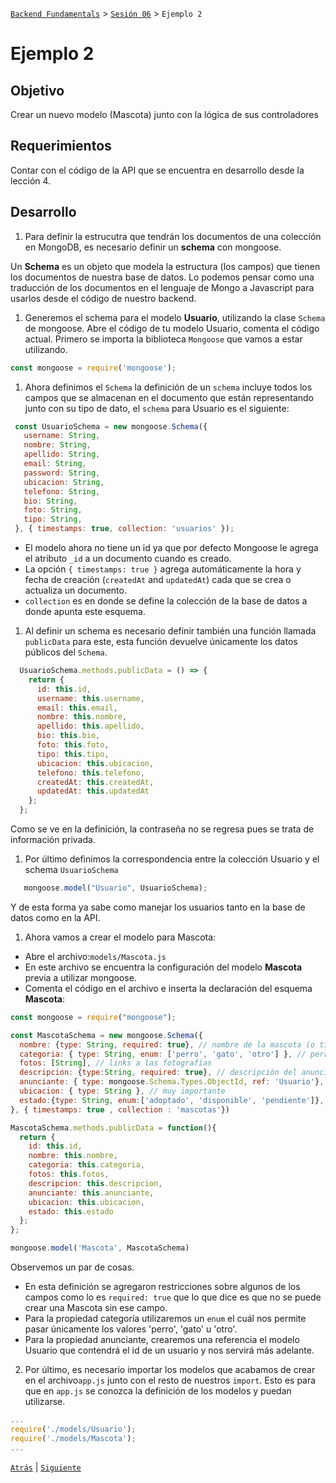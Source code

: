 [`Backend Fundamentals`](../../README.md) > [`Sesión 06`](../README.md) > `Ejemplo 2`

# Ejemplo 2

## Objetivo

Crear un nuevo modelo (Mascota) junto con la lógica de sus controladores

## Requerimientos

Contar con el código de la API que se encuentra en desarrollo desde la lección 4.

## Desarrollo

1. Para definir la estrucutra que tendrán los documentos de una colección en MongoDB, es necesario definir un <b>schema</b> con mongoose. 

Un **Schema** es un objeto que modela la estructura (los campos) que tienen los documentos de nuestra base de datos. Lo podemos pensar como una traducción de los documentos en el lenguaje de Mongo a Javascript para usarlos desde el código de nuestro backend.

1. Generemos el schema para el modelo <b>Usuario</b>, utilizando la clase `Schema` de mongoose. Abre el código de tu modelo Usuario, comenta el código actual. Primero se importa la biblioteca `Mongoose` que vamos a estar utilizando.

  ```jsx
  const mongoose = require('mongoose');
  ```

1. Ahora definimos el `Schema`  la definición de un `schema` incluye todos los campos que se almacenan en el documento que están representando junto con su tipo de dato, el `schema` para Usuario es el siguiente:

  ```jsx
   const UsuarioSchema = new mongoose.Schema({      
     username: String,                              
     nombre: String,
     apellido: String, 
     email: String,
     password: String,
     ubicacion: String,
     telefono: String,
     bio: String,
     foto: String,
     tipo: String,
   }, { timestamps: true, collection: 'usuarios' });         
  ```    

- El modelo ahora no tiene un id ya que por defecto Mongoose le agrega el atributo `_id` a un documento cuando es creado.
- La opción `{ timestamps: true }` agrega automáticamente la hora y fecha de creación (`createdAt` and `updatedAt`) cada que se crea o actualiza un documento.
- `collection` es en donde se define la colección de la base de datos a donde apunta este esquema.

1. Al definir un schema es necesario definir también una función llamada `publicData` para este, esta función devuelve únicamente los datos públicos del `Schema`. 

```jsx
  UsuarioSchema.methods.publicData = () => {
    return {
      id: this.id,
      username: this.username,
      email: this.email,
      nombre: this.nombre,
      apellido: this.apellido,
      bio: this.bio,
      foto: this.foto,
      tipo: this.tipo,
      ubicacion: this.ubicacion,
      telefono: this.telefono,
      createdAt: this.createdAt,
      updatedAt: this.updatedAt
    };
  };
```

Como se ve en la definición, la contraseña no se regresa pues se trata de información privada.

1. Por último definimos la correspondencia entre la colección Usuario y el schema `UsuarioSchema`

```jsx 
   mongoose.model("Usuario", UsuarioSchema); 
```

Y de esta forma ya sabe como manejar los usuarios tanto en la base de datos como en la API.

1. Ahora vamos a crear el modelo para Mascota:

- Abre el archivo:`models/Mascota.js` 
- En este archivo se encuentra la configuración del modelo <b>Mascota</b> previa a utilizar mongoose.
- Comenta el código en el archivo e inserta la declaración del esquema <b>Mascota</b>: 

```jsx
const mongoose = require("mongoose");

const MascotaSchema = new mongoose.Schema({
  nombre: {type: String, required: true}, // nombre de la mascota (o titulo del anuncio)
  categoria: { type: String, enum: ['perro', 'gato', 'otro'] }, // perro | gato | otro
  fotos: [String], // links a las fotografías
  descripcion: {type:String, required: true}, // descripción del anuncio
  anunciante: { type: mongoose.Schema.Types.ObjectId, ref: 'Usuario'}, // contacto con la persona que anuncia al animalito
  ubicacion: { type: String }, // muy importante
  estado:{type: String, enum:['adoptado', 'disponible', 'pendiente']},
}, { timestamps: true , collection : 'mascotas'})

MascotaSchema.methods.publicData = function(){
  return {
    id: this.id,
    nombre: this.nombre,
    categoria: this.categoria,
    fotos: this.fotos,
    descripcion: this.descripcion,
    anunciante: this.anunciante,
    ubicacion: this.ubicacion,
    estado: this.estado
  };
};

mongoose.model('Mascota', MascotaSchema)
```

Observemos un par de cosas.

- En esta definición se agregaron restricciones sobre algunos de los campos como lo es `required: true` que lo que dice es que no se puede crear una Mascota sin ese campo.
- Para la propiedad categoría utilizaremos un `enum` el cuál nos permite pasar únicamente los valores 'perro', 'gato' u 'otro'.
- Para la propiedad anunciante, crearemos una referencia el modelo Usuario que contendrá el id de un usuario y nos servirá más adelante.

2. Por último, es necesario  importar los modelos que acabamos de crear  en  el archivo`app.js` junto con el resto de nuestros `import`. Esto es para que en `app.js` se conozca la definición de los modelos y puedan utilizarse.


```jsx
...
require('./models/Usuario');
require('./models/Mascota');
...
```



[`Atrás`](../README.md) | [`Siguiente`](../Reto-01)
